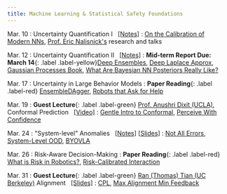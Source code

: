 ```yaml
---
title: Machine Learning & Statistical Safety Foundations
---
```


Mar. 10
: Uncertainty Quantification I &nbsp; [[Notes]](./assets/pdfs/Lecture9_uq_pt1.pdf)
  : [On the Calibration of Modern NNs](https://arxiv.org/abs/1706.04599), [Prof. Eric Nalisnick's](https://enalisnick.github.io/) research and talks
  <!-- **HW #3 Out**{: .label .label-default} -->

Mar. 12
: Uncertainty Quantification II &nbsp; [[Notes]](./assets/pdfs/Lecture10_uq_pt2.pdf)
  : **Mid-term Report Due: March 14**{: .label .label-yellow}[Deep Ensembles](https://arxiv.org/abs/1612.01474), [Deep Laplace Approx](https://arxiv.org/abs/2106.14806), [Gaussian Processes Book](https://gaussianprocess.org/gpml/chapters/RW.pdf), [What Are Bayesian NN Posteriors Really Like?](https://proceedings.mlr.press/v139/izmailov21a/izmailov21a.pdf)   


Mar. 17
: Uncertainty in Large Behavior Models
  : **Paper Reading**{: .label .label-red} [EnsembleDAgger](https://arxiv.org/abs/1807.08364), [Robots that Ask for Help](https://arxiv.org/abs/2307.01928) 
<!-- [Diffusion Policy](https://arxiv.org/pdf/2303.04137) -->


Mar. 19
: **Guest Lecture**{: .label .label-green} [Prof. Anushri Dixit (UCLA)](https://www.anushridixit.com/), Conformal Prediction &nbsp; [[Video]](https://drive.google.com/file/d/1huVnpgnhYUCRZ8tHBNaGK6VNS8wZYaZ-/view?usp=drive_link)
  : [Gentle Intro to Conformal](https://arxiv.org/abs/2107.07511), [Perceive With Confidence](https://arxiv.org/abs/2403.08185)

Mar. 24
: "System-level" Anomalies &nbsp; [[Notes]](./assets/pdfs/Lecture11_system-level-UQ-1.pdf) [[Slides]](./assets/pdfs/Lecture11_system-level-UQ-2.pdf)
  : [Not All Errors](https://arxiv.org/abs/2403.04745), [System-Level OOD](https://arxiv.org/abs/2212.14020), [BYOVLA](https://arxiv.org/abs/2410.01971)

Mar. 26 
: Risk-Aware Decision-Making 
  : **Paper Reading**{: .label .label-red} [What is Risk in Robotics?](https://arxiv.org/abs/1710.11040), [Risk-Calibrated Interaction](https://arxiv.org/abs/2403.15959)

Mar. 31
: **Guest Lecture**{: .label .label-green} [Ran (Thomas) Tian (UC Berkeley)](https://thomasrantian.github.io/) Alignment &nbsp; [[Slides]](./assets/pdfs/RanTian_Safe_and_Aligned_Embodied_AI.pdf)
  : [CPL](https://arxiv.org/pdf/2310.13639), [Max Alignment Min Feedback](https://arxiv.org/abs/2412.04835)

